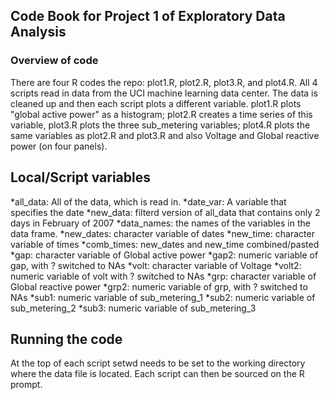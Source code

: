 ## Code Book for Project 1 of Exploratory Data Analysis
### Overview of code
There are four R codes the repo: plot1.R, plot2.R, plot3.R, and plot4.R. All 4 scripts
read in data from the UCI machine learning data center. The data is cleaned up and then 
each script plots a different variable. plot1.R plots "global active power" as a histogram; plot2.R
creates a time series of this variable, plot3.R
plots the three sub_metering variables; plot4.R plots the same variables as plot2.R and plot3.R and also
Voltage and Global reactive power (on four panels).

## Local/Script variables
*all_data: All of the data, which is read in.
*date_var: A variable that specifies the date
*new_data: filterd version of all_data that contains only 2 days in February of 2007
*data_names: the names of the variables in the data frame.
*new_dates: character variable of dates
*new_time: character variable of times
*comb_times: new_dates and new_time combined/pasted
*gap: character variable of Global active power
*gap2: numeric variable of gap, with ? switched to NAs
*volt: character variable of Voltage
*volt2: numeric variable of volt with ? switched to NAs
*grp: character variable of Global reactive power
*grp2: numeric variable of grp, with ? switched to NAs
*sub1: numeric variable of sub_metering_1
*sub2: numeric variable of sub_metering_2
*sub3: numeric variable of sub_metering_3

## Running the code
At the top of each script setwd needs to be set to the working directory where the data file is located.
Each script can then be sourced on the R prompt.
